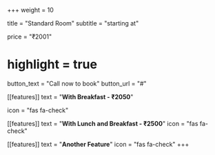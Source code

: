 +++
weight = 10

title = "Standard Room"
subtitle = "starting at"

price = "₹2001"
# highlight = true

button_text = "Call now to book"
button_url = "#"

[[features]]
  text = "**With Breakfast - ₹2050**"
  
  icon = "fas fa-check"

[[features]]
  text = "**With Lunch and Breakfast - ₹2500**"
  icon = "fas fa-check"
  
[[features]]
  text = "**Another Feature**"
  icon = "fas fa-check"
+++
